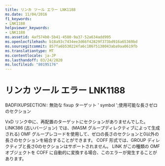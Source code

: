 ```yaml
---
title: リンカ ツール エラー LNK1188
ms.date: 11/04/2016
f1_keywords:
- LNK1188
helpviewer_keywords:
- LNK1188
ms.assetid: 4af574b0-5b41-4580-9a37-52a634add995
ms.openlocfilehash: b18a93c7434ee3d66f42829f373bd916a65369bd
ms.sourcegitcommit: 857fa6b530224fa6c18675138043aba9aa0619fb
ms.translationtype: MT
ms.contentlocale: ja-JP
ms.lasthandoff: 03/24/2020
ms.locfileid: "80195176"
---
```

# <a name="linker-tools-error-lnk1188"></a>リンカ ツール エラー LNK1188

BADFIXUPSECTION:: 無効な fixup ターゲット ' symbol ';使用可能な長さゼロのセクション

VxD リンク中に、再配置のターゲットにセクションがありませんでした。 LINK386 (古いバージョン) では、(MASM グループディレクティブによって生成される) OMF グループレコードを使用して、ゼロの長さのセクションと0以外の長さのセクションを結合することができます。 COFF 形式では、GROUP ディレクティブと長さ0のセクションはサポートされません。 LINK がこの種類の OMF オブジェクトを COFF に自動的に変換する場合、このエラーが発生することがあります。
